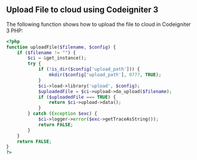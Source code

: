 
## Upload File to cloud using Codeigniter 3

The following function shows how to upload the file to cloud in Codeigniter 3 PHP:

```php
<?php
function uploadFile($filename, $config) {
    if ($filename != "") {
        $ci = &get_instance();
        try {
            if (!is_dir($config['upload_path'])) {
                mkdir($config['upload_path'], 0777, TRUE);
            }
            $ci->load->library('upload', $config);
            $uploadedFile = $ci->upload->do_upload($filename);
            if ($uploadedFile === TRUE) {
                return $ci->upload->data();
            }
        } catch (Exception $exc) {
            $ci->logger->error($exc->getTraceAsString());
            return FALSE;
        }
    }
    return FALSE;
}
?>
```
